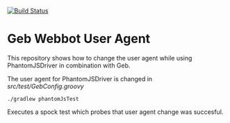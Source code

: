 [![Build Status](https://travis-ci.org/sdelamo/gebwebbot_useragent.svg?branch=master)](https://travis-ci.org/sdelamo/gebwebbot_useragent)

# Geb Webbot User Agent

This repository shows how to change the user agent while using PhantomJSDriver in combination with Geb.

The user agent for PhantomJSDriver is changed in _src/test/GebConfig.groovy_

```
./gradlew phantomJsTest 
```
Executes a spock test which probes that user agent change was succesful. 
